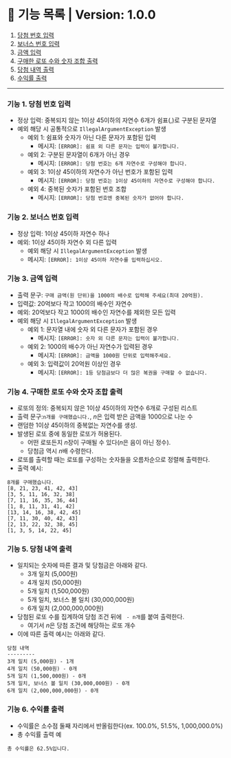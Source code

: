 # 📃 기능 목록 | Version: 1.0.0

1. [당첨 번호 입력](#기능-1-당첨-번호-입력)
2. [보너스 번호 입력](#기능-2-보너스-번호-입력)
3. [금액 입력](#기능-3-금액-입력)
4. [구매한 로또 수와 숫자 조합 출력](#기능-4-구매한-로또-수와-숫자-조합-출력)
5. [당첨 내역 출력](#기능-5-당첨-내역-출력)
6. [수익률 출력](#기능-6-수익률-출력)

___

### 기능 1. 당첨 번호 입력
- 정상 입력: 중복되지 않는 1이상 45이하의 자연수 6개가 쉼표(,)로 구분된 문자열
- 예외 해당 시 공통적으로 `IllegalArgumentException` 발생
  - 예외 1: 쉼표와 숫자가 아닌 다른 문자가 포함된 입력
    * 메시지: `[ERROR]: 쉼표 외 다른 문자는 입력이 불가합니다.`
  - 예외 2: 구분된 문자열이 6개가 아닌 경우
    * 메시지: `[ERROR]: 당첨 번호는 6개 자연수로 구성해야 합니다.`
  - 예외 3: 1이상 45이하의 자연수가 아닌 번호가 포함된 입력
    * 메시지: `[ERROR]: 당첨 번호는 1이상 45이하의 자연수로 구성해야 합니다.`
  - 예외 4: 중복된 숫자가 포함된 번호 조합
    * 메시지: `[ERROR]: 당첨 번호엔 중복된 숫자가 없어야 합니다.`

### 기능 2. 보너스 번호 입력
- 정상 입력: 1이상 45이하 자연수 하나
- 예외: 1이상 45이하 자연수 외 다른 입력
  * 예외 해당 시 `IllegalArgumentException` 발생
  * 메시지: `[ERROR]: 1이상 45이하 자연수를 입력하십시오.`

### 기능 3. 금액 입력
- 출력 문구: `구매 금액(원 단위)을 1000의 배수로 입력해 주세요(최대 20억원).`
- 입력값: 20억보다 작고 1000의 배수인 자연수
- 예외: 20억보다 작고 1000의 배수인 자연수를 제외한 모든 입력
- 예외 해당 시 `IllegalArgumentException` 발생
  - 예외 1: 문자열 내에 숫자 외 다른 문자가 포함된 경우
    * 메시지: `[ERROR]: 숫자 외 다른 문자는 입력이 불가합니다.`
  - 예외 2: 1000의 배수가 아닌 자연수가 입력된 경우
    * 메시지: `[ERROR]: 금액을 1000원 단위로 입력해주세요.`
  - 예외 3: 입력값이 20억원 이상인 경우
    * 메시지: `[ERROR]: 1등 당첨금보다 더 많은 복권을 구매할 수 없습니다.`

### 기능 4. 구매한 로또 수와 숫자 조합 출력
- 로또의 정의: 중복되지 않은 1이상 45이하의 자연수 6개로 구성된 리스트
- 출력 문구:`n개를 구매했습니다.`, *n*은 입력 받은 금액을 1000으로 나눈 수
- 랜덤한 1이상 45이하의 중복없는 자연수를 생성.
- 발생된 로또 중에 동일한 로또가 허용된다.
  * 어떤 로또든지 *n*장이 구매될 수 있다(*n*은 음이 아닌 정수).
  * 당첨금 역시 *n*배 수령한다.
- 로또를 출력할 때는 로또를 구성하는 숫자들을 오름차순으로 정렬해 출력한다.
- 출력 예시:
```
8개를 구매했습니다.
[8, 21, 23, 41, 42, 43] 
[3, 5, 11, 16, 32, 38] 
[7, 11, 16, 35, 36, 44] 
[1, 8, 11, 31, 41, 42] 
[13, 14, 16, 38, 42, 45] 
[7, 11, 30, 40, 42, 43] 
[2, 13, 22, 32, 38, 45] 
[1, 3, 5, 14, 22, 45]
```
### 기능 5. 당첨 내역 출력
- 일치되는 숫자에 따른 결과 및 당첨금은 아래와 같다.
  * 3개 일치 (5,000원)
  * 4개 일치 (50,000원)
  * 5개 일치 (1,500,000원)
  * 5개 일치, 보너스 볼 일치 (30,000,000원)
  * 6개 일치 (2,000,000,000원)
- 당첨된 로또 수를 집계하여 당첨 조건 뒤에 ` - n개`를 붙여 출력한다.
  * 여기서 *n*은 당첨 조건에 해당하는 로또 개수
- 이에 따른 출력 예시는 아래와 같다.
```
당첨 내역
---------
3개 일치 (5,000원) - 1개
4개 일치 (50,000원) - 0개
5개 일치 (1,500,000원) - 0개
5개 일치, 보너스 볼 일치 (30,000,000원) - 0개
6개 일치 (2,000,000,000원) - 0개
```

### 기능 6. 수익률 출력
- 수익률은 소수점 둘째 자리에서 반올림한다(ex. 100.0%, 51.5%, 1,000,000.0%)
- 총 수익률 출력 예
```
총 수익률은 62.5%입니다.
```